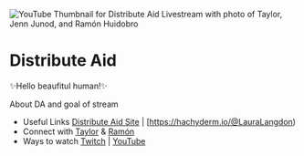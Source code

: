 ![YouTube Thumbnail for Distribute Aid Livestream with photo of Taylor, Jenn Junod, and Ramón Huidobro](https://user-images.githubusercontent.com/77285384/213926289-361a98fd-01b0-45a9-8861-33a982ad9680.png)

# Distribute Aid

✨Hello beaufitul human!✨

About DA and goal of stream

- Useful Links [Distribute Aid Site](https://distributeaid.org/) | [https://hachyderm.io/@LauraLangdon)
- Connect with [Taylor](https://twitter.com/borderless_dev) & [Ramón](https://twitter.com/hola_soy_milk) 
- Ways to watch [Twitch](https://www.twitch.tv/jennjunod) | [YouTube](https://www.youtube.com/channel/UCOYqYy7ebj5j63TbdGB-Lcg)
